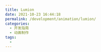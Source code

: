 ```yaml
---
title: Lumion
date: 2021-10-23 16:44:18
permalink: /development/animation/lumion/
categories:
  - 开发指南
  - 动画制作
tags:
  - 
---
```

